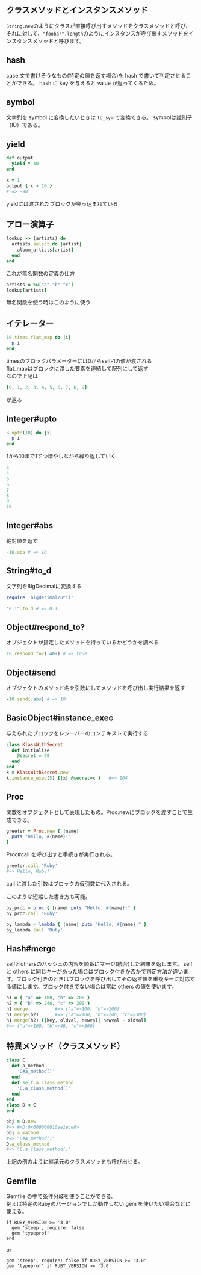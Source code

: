 ## クラスメソッドとインスタンスメソッド
`String.new`のようにクラスが直接呼び出すメソッドをクラスメソッドと呼び、それに対して、`"foobar".length`のようにインスタンスが呼び出すメソッドをインスタンスメソッドと呼びます。

## hash
case 文で書けそうなもの(特定の値を返す場合)を hash で書いて判定させることができる。
hash に key を与えると value が返ってくるため。

## symbol
文字列を symbol に変換したいときは `to_sym` で変換できる。
symbolは識別子（ID）である。

## yield
```ruby
def output 
  yield * 10
end
```
```ruby
x = 1
output { x - 10 }
# => -90
```
yieldには渡されたブロックが突っ込まれている

## アロー演算子
```ruby
lookup -> (artists) do
  artists.select do |artist|
    album_artists[artist]
  end
end
```
これが無名関数の定義の仕方

```ruby
artists = %w["a" "b" "c"]
lookup[artists]
```
無名関数を使う時はこのように使う

## イテレーター
```ruby
10.times.flat_map do |i|
  p i
end
```
timesのブロックパラメーターには0からself-1の値が渡される  
flat_mapはブロックに渡した要素を連結して配列にして返す  
なので上記は
```ruby
[0, 1, 2, 3, 4, 5, 6, 7, 8, 9]
```
が返る

## Integer#upto
```ruby
3.upto(10) do |i|
  p i
end
```
1から10まで1ずつ増やしながら繰り返していく
```ruby
3
4
5
6
7
8
9
10
```

## Integer#abs
絶対値を返す
```ruby
-10.abs # => 10
```

## String#to_d
文字列をBigDecimalに変換する
```ruby
require 'bigdecimal/util'

"0.1".to_d # => 0.1
```

## Object#respond_to?
オブジェクトが指定したメソッドを持っているかどうかを調べる
```ruby
10.respond_to?(:abs) # => true
```

## Object#send
オブジェクトのメソッド名を引数にしてメソッドを呼び出し実行結果を返す
```ruby
-10.send(:abs) # => 10
```

## BasicObject#instance_exec
与えられたブロックをレシーバーのコンテキストで実行する
```ruby
class KlassWithSecret
  def initialize
    @secret = 99
  end
end
k = KlassWithSecret.new
k.instance_exec(5) {|x| @secret+x }   #=> 104
```

## Proc
関数をオブジェクトとして表現したもの。Proc.newにブロックを渡すことで生成できる。
```ruby
greeter = Proc.new { |name|
  puts "Hello, #{name}!"
}
```
Proc#call を呼び出すと手続きが実行される。
```ruby
greeter.call 'Ruby'
#=> Hello, Ruby!
```
call に渡した引数はブロックの仮引数に代入される。

このような短縮した書き方も可能。
```ruby
by_proc = proc { |name| puts "Hello, #{name}!" }
by_proc.call 'Ruby'

by_lambda = lambda { |name| puts "Hello, #{name}!" }
by_lambda.call 'Ruby'
```

## Hash#merge
selfとothersのハッシュの内容を順番にマージ(統合)した結果を返します。
self と others に同じキーがあった場合はブロック付きか否かで判定方法が違います。ブロック付きのときはブロックを呼び出してその返す値を重複キーに対応する値にします。ブロック付きでない場合は常に others の値を使います。
```ruby
h1 = { "a" => 100, "b" => 200 }
h2 = { "b" => 246, "c" => 300 }
h1.merge          #=> {"a"=>100, "b"=>200}
h1.merge(h2)      #=> {"a"=>100, "b"=>246, "c"=>300}
h1.merge(h2) {|key, oldval, newval| newval - oldval}
#=> {"a"=>100, "b"=>46, "c"=>300}
```
## 特異メソッド（クラスメソッド）
```ruby
class C
  def a_method
    'C#a_method()'
  end
  def self.a_class_method
    'C.a_class_method()'
  end
end
class D < C
end

obj = D.new
#=> #<D:0x000000010ee1ece0> 
obj.a_mathod
#=> "C#a_method()"
D.a_class_method
#=> "C.a_class_method()"
```
上記の例のように継承元のクラスメソッドも呼び出せる。

## Gemfile
Gemfile の中で条件分岐を使うことができる。  
例えば特定のRubyのバージョンでしか動作しない gem を使いたい場合などに使える。
```Gemfile
if RUBY_VERSION >= '3.0'
  gem 'steep', require: false
  gem 'typeprof'
end
```
or
```Gemfile
gem 'steep', require: false if RUBY_VERSION >= '3.0'
gem 'typeprof' if RUBY_VERSION >= '3.0'
```


